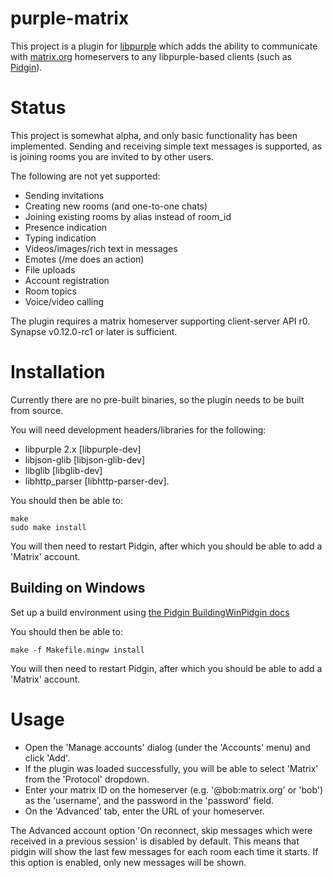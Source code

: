 # purple-matrix

This project is a plugin for
[libpurple](https://developer.pidgin.im/wiki/WhatIsLibpurple) which adds the
ability to communicate with [matrix.org](http://matrix.org) homeservers to any
libpurple-based clients (such as [Pidgin](http://www.pidgin.im)).

# Status

This project is somewhat alpha, and only basic functionality has been
implemented. Sending and receiving simple text messages is supported, as is 
joining rooms you are invited to by other users.

The following are not yet supported:
 * Sending invitations
 * Creating new rooms (and one-to-one chats)
 * Joining existing rooms by alias instead of room_id
 * Presence indication
 * Typing indication
 * Videos/images/rich text in messages
 * Emotes (/me does an action)
 * File uploads
 * Account registration
 * Room topics
 * Voice/video calling

The plugin requires a matrix homeserver supporting client-server API r0. Synapse
v0.12.0-rc1 or later is sufficient.

# Installation

Currently there are no pre-built binaries, so the plugin needs to be built
from source.

You will need development headers/libraries for the following:
* libpurple 2.x [libpurple-dev]
* libjson-glib  [libjson-glib-dev]
* libglib [libglib-dev]
* libhttp_parser [libhttp-parser-dev].

You should then be able to:

```
make
sudo make install
```

You will then need to restart Pidgin, after which you should be able to add a
'Matrix' account.

## Building on Windows

Set up a build environment using
[the Pidgin BuildingWinPidgin docs](https://developer.pidgin.im/wiki/BuildingWinPidgin)

You should then be able to:
```
make -f Makefile.mingw install
```

You will then need to restart Pidgin, after which you should be able to add a
'Matrix' account.


# Usage

* Open the 'Manage accounts' dialog (under the 'Accounts' menu) and click 
  'Add'.
* If the plugin was loaded successfully, you will be able to select 'Matrix'
  from the 'Protocol' dropdown.
* Enter your matrix ID on the homeserver (e.g. '@bob:matrix.org' or 'bob') as
  the 'username', and the password in the 'password' field.
* On the 'Advanced' tab, enter the URL of your homeserver.


The Advanced account option 'On reconnect, skip messages which were received in
a previous session' is disabled by default. This means that pidgin will show
the last few messages for each room each time it starts.  If this option is
enabled, only new messages will be shown.
